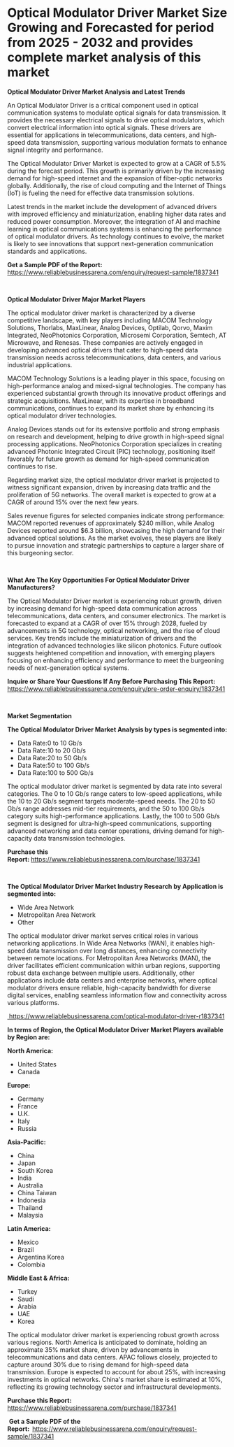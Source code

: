 <p><h1>Optical Modulator Driver Market Size Growing and Forecasted for period from 2025 - 2032 and provides complete market analysis of this market</h1></p><p><strong>Optical Modulator Driver Market Analysis and Latest Trends</strong></p>
<p><p>An Optical Modulator Driver is a critical component used in optical communication systems to modulate optical signals for data transmission. It provides the necessary electrical signals to drive optical modulators, which convert electrical information into optical signals. These drivers are essential for applications in telecommunications, data centers, and high-speed data transmission, supporting various modulation formats to enhance signal integrity and performance.</p><p>The Optical Modulator Driver Market is expected to grow at a CAGR of 5.5% during the forecast period. This growth is primarily driven by the increasing demand for high-speed internet and the expansion of fiber-optic networks globally. Additionally, the rise of cloud computing and the Internet of Things (IoT) is fueling the need for effective data transmission solutions. </p><p>Latest trends in the market include the development of advanced drivers with improved efficiency and miniaturization, enabling higher data rates and reduced power consumption. Moreover, the integration of AI and machine learning in optical communications systems is enhancing the performance of optical modulator drivers. As technology continues to evolve, the market is likely to see innovations that support next-generation communication standards and applications.</p></p>
<p><strong>Get a Sample PDF of the Report:&nbsp;</strong> <a href="https://www.reliablebusinessarena.com/enquiry/request-sample/1837341?utm_campaign=3582&utm_medium=2&utm_source=Github&utm_content=ia&utm_term=15042025&utm_id=optical-modulator-driver">https://www.reliablebusinessarena.com/enquiry/request-sample/1837341</a></p>
<p>&nbsp;</p>
<p><strong>Optical Modulator Driver Major Market Players</strong></p>
<p><p>The optical modulator driver market is characterized by a diverse competitive landscape, with key players including MACOM Technology Solutions, Thorlabs, MaxLinear, Analog Devices, Optilab, Qorvo, Maxim Integrated, NeoPhotonics Corporation, Microsemi Corporation, Semtech, AT Microwave, and Renesas. These companies are actively engaged in developing advanced optical drivers that cater to high-speed data transmission needs across telecommunications, data centers, and various industrial applications.</p><p>MACOM Technology Solutions is a leading player in this space, focusing on high-performance analog and mixed-signal technologies. The company has experienced substantial growth through its innovative product offerings and strategic acquisitions. MaxLinear, with its expertise in broadband communications, continues to expand its market share by enhancing its optical modulator driver technologies.</p><p>Analog Devices stands out for its extensive portfolio and strong emphasis on research and development, helping to drive growth in high-speed signal processing applications. NeoPhotonics Corporation specializes in creating advanced Photonic Integrated Circuit (PIC) technology, positioning itself favorably for future growth as demand for high-speed communication continues to rise.</p><p>Regarding market size, the optical modulator driver market is projected to witness significant expansion, driven by increasing data traffic and the proliferation of 5G networks. The overall market is expected to grow at a CAGR of around 15% over the next few years.</p><p>Sales revenue figures for selected companies indicate strong performance: MACOM reported revenues of approximately $240 million, while Analog Devices reported around $6.3 billion, showcasing the high demand for their advanced optical solutions. As the market evolves, these players are likely to pursue innovation and strategic partnerships to capture a larger share of this burgeoning sector.</p></p>
<p>&nbsp;</p>
<p><strong>What Are The Key Opportunities For Optical Modulator Driver Manufacturers?</strong></p>
<p><p>The Optical Modulator Driver market is experiencing robust growth, driven by increasing demand for high-speed data communication across telecommunications, data centers, and consumer electronics. The market is forecasted to expand at a CAGR of over 15% through 2028, fueled by advancements in 5G technology, optical networking, and the rise of cloud services. Key trends include the miniaturization of drivers and the integration of advanced technologies like silicon photonics. Future outlook suggests heightened competition and innovation, with emerging players focusing on enhancing efficiency and performance to meet the burgeoning needs of next-generation optical systems.</p></p>
<p><strong>Inquire or Share Your Questions If Any Before Purchasing This Report:</strong> <a href="https://www.reliablebusinessarena.com/enquiry/pre-order-enquiry/1837341?utm_campaign=3582&utm_medium=2&utm_source=Github&utm_content=ia&utm_term=15042025&utm_id=optical-modulator-driver">https://www.reliablebusinessarena.com/enquiry/pre-order-enquiry/1837341</a></p>
<p>&nbsp;</p>
<p><strong>Market Segmentation</strong></p>
<p><strong>The Optical Modulator Driver Market Analysis by types is segmented into:</strong></p>
<p><ul><li>Data Rate:0 to 10 Gb/s</li><li>Data Rate:10 to 20 Gb/s</li><li>Data Rate:20 to 50 Gb/s</li><li>Data Rate:50 to 100 Gb/s</li><li>Data Rate:100 to 500 Gb/s</li></ul></p>
<p><p>The optical modulator driver market is segmented by data rate into several categories. The 0 to 10 Gb/s range caters to low-speed applications, while the 10 to 20 Gb/s segment targets moderate-speed needs. The 20 to 50 Gb/s range addresses mid-tier requirements, and the 50 to 100 Gb/s category suits high-performance applications. Lastly, the 100 to 500 Gb/s segment is designed for ultra-high-speed communications, supporting advanced networking and data center operations, driving demand for high-capacity data transmission technologies.</p></p>
<p><strong>Purchase this Report:&nbsp;</strong><a href="https://www.reliablebusinessarena.com/purchase/1837341?utm_campaign=3582&utm_medium=2&utm_source=Github&utm_content=ia&utm_term=15042025&utm_id=optical-modulator-driver">https://www.reliablebusinessarena.com/purchase/1837341</a></p>
<p>&nbsp;</p>
<p><strong>The Optical Modulator Driver Market Industry Research by Application is segmented into:</strong></p>
<p><ul><li>Wide Area Network</li><li>Metropolitan Area Network</li><li>Other</li></ul></p>
<p><p>The optical modulator driver market serves critical roles in various networking applications. In Wide Area Networks (WAN), it enables high-speed data transmission over long distances, enhancing connectivity between remote locations. For Metropolitan Area Networks (MAN), the driver facilitates efficient communication within urban regions, supporting robust data exchange between multiple users. Additionally, other applications include data centers and enterprise networks, where optical modulator drivers ensure reliable, high-capacity bandwidth for diverse digital services, enabling seamless information flow and connectivity across various platforms.</p></p>
<p><a href="https://www.reliablebusinessarena.com/optical-modulator-driver-r1837341?utm_campaign=3582&utm_medium=2&utm_source=Github&utm_content=ia&utm_term=15042025&utm_id=optical-modulator-driver">&nbsp;https://www.reliablebusinessarena.com/optical-modulator-driver-r1837341</a></p>
<p><strong>In terms of Region, the Optical Modulator Driver Market Players available by Region are:</strong></p>
<p>
    <p> <strong> North America: </strong>
        <ul>
            <li>United States</li>
            <li>Canada</li>
        </ul>
        </p> 
    <p> <strong> Europe: </strong>
        <ul>
            <li>Germany</li>
            <li>France</li>
            <li>U.K.</li>
            <li>Italy</li>
            <li>Russia</li>
        </ul>
        </p> 
    <p> <strong> Asia-Pacific: </strong>
        <ul>
            <li>China</li>
            <li>Japan</li>
            <li>South Korea</li>
            <li>India</li>
            <li>Australia</li>
            <li>China Taiwan</li>
            <li>Indonesia</li>
            <li>Thailand</li>
            <li>Malaysia</li>
        </ul>
        </p> 
    <p> <strong> Latin America: </strong>
        <ul>
            <li>Mexico</li>
            <li>Brazil</li>
            <li>Argentina Korea</li>
            <li>Colombia</li>
        </ul>
        </p> 
    <p> <strong> Middle East & Africa: </strong>
        <ul>
            <li>Turkey</li>
            <li>Saudi</li>
            <li>Arabia</li>
            <li>UAE</li>
            <li>Korea</li>
        </ul>
    </p>
    </p>
<p><p>The optical modulator driver market is experiencing robust growth across various regions. North America is anticipated to dominate, holding an approximate 35% market share, driven by advancements in telecommunications and data centers. APAC follows closely, projected to capture around 30% due to rising demand for high-speed data transmission. Europe is expected to account for about 25%, with increasing investments in optical networks. China's market share is estimated at 10%, reflecting its growing technology sector and infrastructural developments.</p></p>
<p><strong>Purchase this Report: </strong><a href="https://www.reliablebusinessarena.com/purchase/1837341?utm_campaign=3582&utm_medium=2&utm_source=Github&utm_content=ia&utm_term=15042025&utm_id=optical-modulator-driver">https://www.reliablebusinessarena.com/purchase/1837341</a></p>
<p>&nbsp;<strong>Get a Sample PDF of the Report:&nbsp;&nbsp;</strong><a href="https://www.reliablebusinessarena.com/enquiry/request-sample/1837341?utm_campaign=3582&utm_medium=2&utm_source=Github&utm_content=ia&utm_term=15042025&utm_id=optical-modulator-driver">https://www.reliablebusinessarena.com/enquiry/request-sample/1837341</a></p>
<p><strong></strong></p>
<p><p></p><p></p><p></p></p>